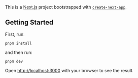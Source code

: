 This is a [Next.js](https://nextjs.org/) project bootstrapped with [`create-next-app`](https://github.com/vercel/next.js/tree/canary/packages/create-next-app).

## Getting Started

First, run:
```
pnpm install
```
and then run:

```
pnpm dev
```

Open [http://localhost:3000](http://localhost:3000) with your browser to see the result.

